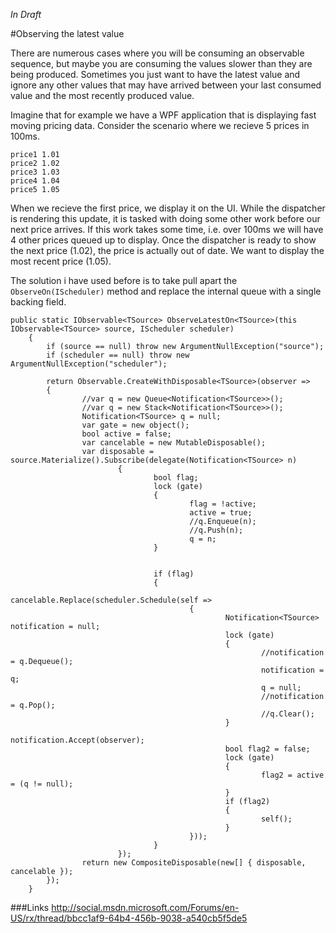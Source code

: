 *In Draft*

#Observing the latest value

There are numerous cases where you will be consuming an observable sequence, but maybe you are consuming the values slower than they are being produced.
Sometimes you just want to have the latest value and ignore any other values that may have arrived between your last consumed value and the most recently produced value.

Imagine that for example we have a WPF application that is displaying fast moving pricing data.
Consider the scenario where we recieve 5 prices in 100ms.

    price1 1.01
    price2 1.02
    price3 1.03
    price4 1.04
    price5 1.05

When we recieve the first price, we display it on the UI.
While the dispatcher is rendering this update, it is tasked with doing some other work before our next price arrives.
If this work takes some time, i.e. over 100ms we will have 4 other prices queued up to display.
Once the dispatcher is ready to show the next price (1.02), the price is actually out of date.
We want to display the most recent price (1.05).

The solution i have used before is to take pull apart the `ObserveOn(IScheduler)` method and replace the internal queue with a single backing field.

  	public static IObservable<TSource> ObserveLatestOn<TSource>(this IObservable<TSource> source, IScheduler scheduler)
		{
			if (source == null) throw new ArgumentNullException("source");
			if (scheduler == null) throw new ArgumentNullException("scheduler");
			
			return Observable.CreateWithDisposable<TSource>(observer =>
			{
					//var q = new Queue<Notification<TSource>>();
					//var q = new Stack<Notification<TSource>>();
					Notification<TSource> q = null;
					var gate = new object();
					bool active = false;
					var cancelable = new MutableDisposable();
					var disposable = source.Materialize().Subscribe(delegate(Notification<TSource> n)
							{
									bool flag;
									lock (gate)
									{
											flag = !active;
											active = true;
											//q.Enqueue(n);
											//q.Push(n);
											q = n;
									}
		
		
									if (flag)
									{
											cancelable.Replace(scheduler.Schedule(self =>
											{
													Notification<TSource> notification = null;
													lock (gate)
													{
															//notification = q.Dequeue();
															notification = q;
															q = null;
															//notification = q.Pop();
															//q.Clear();
													}
													notification.Accept(observer);
													bool flag2 = false;
													lock (gate)
													{
															flag2 = active = (q != null);
													}
													if (flag2)
													{
															self();
													}
											}));
									}
							});
					return new CompositeDisposable(new[] { disposable, cancelable });
			});
		}


###Links
http://social.msdn.microsoft.com/Forums/en-US/rx/thread/bbcc1af9-64b4-456b-9038-a540cb5f5de5


